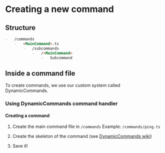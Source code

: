 # Creating a new command

## Structure

```md
-   /commands
    -   <MainCommand>.ts
        -   /subcommands
            -   /<MainCommand>
                -   Subcommand
```

## Inside a command file

To create commands, we use our custom system called DynamicCommands.

### Using DynamicCommands command handler

#### Creating a command

1. Create the main command file in `/commands`
   Example: `/commands/ping.ts`

2. Create the skeleton of the command (see [DynamicCommands wiki](https://github.com/Sebola3461/djosu/wiki/DynamicCommands))

3. Save it!
